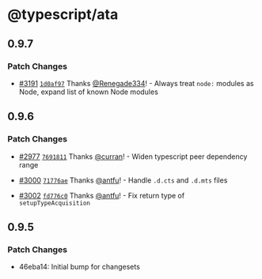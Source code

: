 # @typescript/ata

## 0.9.7

### Patch Changes

- [#3191](https://github.com/microsoft/TypeScript-Website/pull/3191) [`1d0af97`](https://github.com/microsoft/TypeScript-Website/commit/1d0af97318b79943fe0bfa8871ee6e8c584c9af5) Thanks [@Renegade334](https://github.com/Renegade334)! - Always treat `node:` modules as Node, expand list of known Node modules

## 0.9.6

### Patch Changes

- [#2977](https://github.com/microsoft/TypeScript-Website/pull/2977) [`7691811`](https://github.com/microsoft/TypeScript-Website/commit/7691811c180e3b352cf4e888387d1edfc10f5252) Thanks [@curran](https://github.com/curran)! - Widen typescript peer dependency range

- [#3000](https://github.com/microsoft/TypeScript-Website/pull/3000) [`71776ae`](https://github.com/microsoft/TypeScript-Website/commit/71776aecc1b56289ab56d240a9272ce83686ef1a) Thanks [@antfu](https://github.com/antfu)! - Handle `.d.cts` and `.d.mts` files

- [#3002](https://github.com/microsoft/TypeScript-Website/pull/3002) [`fd776c0`](https://github.com/microsoft/TypeScript-Website/commit/fd776c05bb8fa9c897d18fa237af39ae8da03a7c) Thanks [@antfu](https://github.com/antfu)! - Fix return type of `setupTypeAcquisition`

## 0.9.5

### Patch Changes

- 46eba14: Initial bump for changesets
